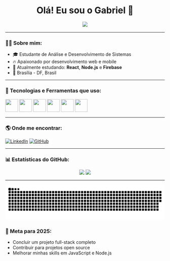 <h1 align="center">Olá! Eu sou o Gabriel 👋</h1>

<p align="center">
  <img src="https://media.giphy.com/media/qgQUggAC3Pfv687qPC/giphy.gif" width="300">
</p>

---

### 👨‍💻 Sobre mim:

- 🎓 Estudante de Análise e Desenvolvimento de Sistemas
- 🔥 Apaixonado por desenvolvimento web e mobile
- 🚀 Atualmente estudando: **React**, **Node.js** e **Firebase**
- 📍  Brasília - DF, Brasil

---

### 🚀 Tecnologias e Ferramentas que uso:

<p align="left">
  <img src="https://cdn.jsdelivr.net/gh/devicons/devicon/icons/html5/html5-original.svg" width="40" height="40"/>
  <img src="https://cdn.jsdelivr.net/gh/devicons/devicon/icons/css3/css3-original.svg" width="40" height="40"/>
  <img src="https://cdn.jsdelivr.net/gh/devicons/devicon/icons/javascript/javascript-original.svg" width="40" height="40"/>
  <img src="https://cdn.jsdelivr.net/gh/devicons/devicon/icons/react/react-original.svg" width="40" height="40"/>
  <img src="https://cdn.jsdelivr.net/gh/devicons/devicon/icons/nodejs/nodejs-original.svg" width="40" height="40"/>
  <img src="https://cdn.jsdelivr.net/gh/devicons/devicon/icons/firebase/firebase-plain.svg" width="40" height="40"/>
</p>

---

### 🌎 Onde me encontrar:

[![LinkedIn](https://img.shields.io/badge/-LinkedIn-%230077B5?style=for-the-badge&logo=linkedin&logoColor=white)](https://www.linkedin.com/in/seu-linkedin/)
[![GitHub](https://img.shields.io/badge/-GitHub-000?style=for-the-badge&logo=github&logoColor=white)](https://github.com/Gabez19)

---

### 📊 Estatísticas do GitHub:

<div align="center">
  <img height="150em" src="https://github-readme-stats.vercel.app/api?username=Gabez19&show_icons=true&theme=dracula"/>
  <img height="150em" src="https://github-readme-stats.vercel.app/api/top-langs/?username=Gabez19&layout=compact&langs_count=7&theme=dracula"/>
</div>


---

![snake gif](https://raw.githubusercontent.com/Gabez19/Gabez19/main/output/github-contribution-grid-snake.svg)


### 🎯 Meta para 2025:

- Concluir um projeto full-stack completo
- Contribuir para projetos open source
- Melhorar minhas skills em JavaScript e Node.js
